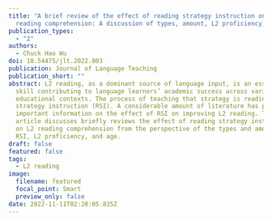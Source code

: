 ```yaml
---
title: "A brief review of the effect of reading strategy instruction on L2
  reading comprehension: A discussion of types, amount, L2 proficiency, and age"
publication_types:
  - "2"
authors:
  - Chuck Hao Wu
doi: 10.54475/jlt.2022.003
publication: Journal of Language Teaching
publication_short: ""
abstract: L2 reading, as a dominant source of language input, is an essential
  skill contributing to language learners’ academic success across various
  educational contexts. The process of teaching that strategy is reading
  strategy instruction (RSI). A considerable amount of literature has provided
  important information on the effect of RSI on improving L2 reading. This
  article discusses briefly reviews the effect of reading strategy instruction
  on L2 reading comprehension from the perspective of the types and amount of
  RSI, L2 proficiency, and age.
draft: false
featured: false
tags:
  - L2 reading
image:
  filename: featured
  focal_point: Smart
  preview_only: false
date: 2022-11-11T02:28:05.835Z
---
```

